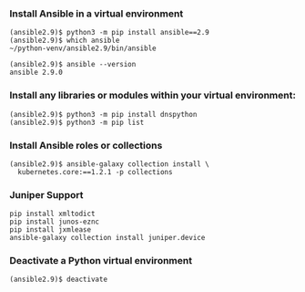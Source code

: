 ### Install Ansible in a virtual environment
```
(ansible2.9)$ python3 -m pip install ansible==2.9
(ansible2.9)$ which ansible
~/python-venv/ansible2.9/bin/ansible

(ansible2.9)$ ansible --version
ansible 2.9.0
```

### Install any libraries or modules within your virtual environment:
```
(ansible2.9)$ python3 -m pip install dnspython
(ansible2.9)$ python3 -m pip list
```
### Install Ansible roles or collections
```
(ansible2.9)$ ansible-galaxy collection install \
  kubernetes.core:==1.2.1 -p collections
```
### Juniper Support
```
pip install xmltodict
pip install junos-eznc
pip install jxmlease
ansible-galaxy collection install juniper.device
```

### Deactivate a Python virtual environment
```
(ansible2.9)$ deactivate
```
